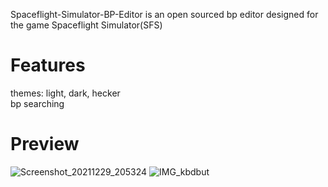 
Spaceflight-Simulator-BP-Editor is an open sourced bp editor designed for the game Spaceflight Simulator(SFS)
**<h1>Features</h1>**
themes: light, dark, hecker<br/>bp searching

**<h1>Preview</h1>**
![Screenshot_20211229_205324](https://user-images.githubusercontent.com/72963187/147850347-00e664d8-e3a4-4749-93c2-bba2d9afc98d.png)
![IMG_kbdbut](https://user-images.githubusercontent.com/72963187/147851053-3794418b-2d6c-460c-8600-5a86318c4a88.gif)
